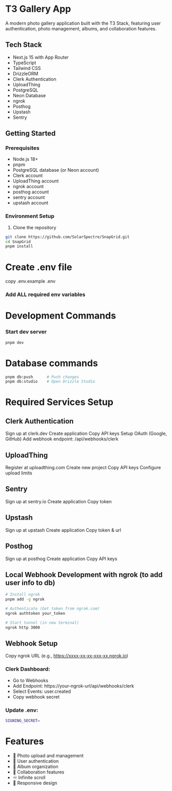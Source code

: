 # T3 Gallery App

A modern photo gallery application built with the T3 Stack, featuring user authentication, photo management, albums, and collaboration features.

## Tech Stack

- Next.js 15 with App Router
- TypeScript
- Tailwind CSS
- DrizzleORM
- Clerk Authentication
- UploadThing
- PostgreSQL
- Neon Database
- ngrok
- Posthog
- Upstash
- Sentry

## Getting Started

### Prerequisites

- Node.js 18+
- pnpm
- PostgreSQL database (or Neon account)
- Clerk account
- UploadThing account
- ngrok account
- posthog account
- sentry account
- upstash account

### Environment Setup

1. Clone the repository
```bash
git clone https://github.com/SolarSpectre/SnapGrid.git
cd SnapGrid
pnpm install
```
# Create .env file
copy .env.example .env
### Add ALL required env variables

# Development Commands

### Start dev server
```bash
pnpm dev
```
# Database commands
```bash
pnpm db:push      # Push changes
pnpm db:studio    # Open Drizzle Studio
```
# Required Services Setup
## Clerk Authentication

Sign up at clerk.dev
Create application
Copy API keys
Setup OAuth (Google, GitHub)
Add webhook endpoint: /api/webhooks/clerk
## UploadThing

Register at uploadthing.com
Create new project
Copy API keys
Configure upload limits

## Sentry

Sign up at sentry.io
Create application
Copy token

## Upstash 

Sign up at upstash
Create application
Copy token & url

## Posthog

Sign up at posthog
Create application
Copy API keys

## Local Webhook Development with ngrok (to add user info to db)

```bash
# Install ngrok
pnpm add -g ngrok

# Authenticate (Get token from ngrok.com)
ngrok authtoken your_token

# Start tunnel (in new terminal)
ngrok http 3000
```

## Webhook Setup
Copy ngrok URL (e.g., https://xxxx-xx-xx-xxx-xx.ngrok.io)
### Clerk Dashboard:
 - Go to Webhooks
 - Add Endpoint: https://your-ngrok-url/api/webhooks/clerk
 - Select Events: user.created
 - Copy webhook secret
### Update .env:
```bash
SIGNING_SECRET=
```
# Features
- 📸 Photo upload and management
- 👥 User authentication
- 📁 Album organization
- 🤝 Collaboration features
- ♾️ Infinite scroll
- 📱 Responsive design